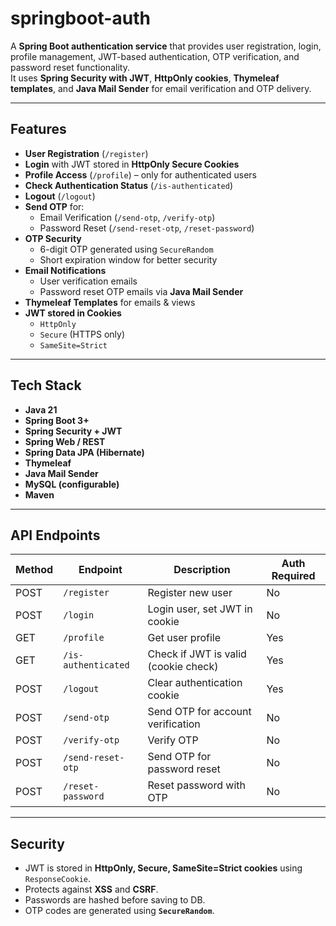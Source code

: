 # springboot-auth

A **Spring Boot authentication service** that provides user registration, login, profile management, JWT-based authentication, OTP verification, and password reset functionality.  
It uses **Spring Security with JWT**, **HttpOnly cookies**, **Thymeleaf templates**, and **Java Mail Sender** for email verification and OTP delivery.

---

## Features
- **User Registration** (`/register`)
- **Login** with JWT stored in **HttpOnly Secure Cookies**
- **Profile Access** (`/profile`) – only for authenticated users
- **Check Authentication Status** (`/is-authenticated`)
- **Logout** (`/logout`)
- **Send OTP** for:
  - Email Verification (`/send-otp`, `/verify-otp`)
  - Password Reset (`/send-reset-otp`, `/reset-password`)
- **OTP Security**
  - 6-digit OTP generated using `SecureRandom`
  - Short expiration window for better security
- **Email Notifications**  
  - User verification emails
  - Password reset OTP emails via **Java Mail Sender**
- **Thymeleaf Templates** for emails & views
- **JWT stored in Cookies**  
  - `HttpOnly`
  - `Secure` (HTTPS only)
  - `SameSite=Strict`

---

## Tech Stack
- **Java 21**
- **Spring Boot 3+**
- **Spring Security + JWT**
- **Spring Web / REST**
- **Spring Data JPA (Hibernate)**
- **Thymeleaf**
- **Java Mail Sender**
- **MySQL (configurable)**
- **Maven**

---

## API Endpoints
| Method | Endpoint            | Description                           | Auth Required |
|--------|---------------------|---------------------------------------|---------------|
| POST   | `/register`         | Register new user                     | No |
| POST   | `/login`            | Login user, set JWT in cookie         | No |
| GET    | `/profile`          | Get user profile                      | Yes|
| GET    | `/is-authenticated` | Check if JWT is valid (cookie check)  | Yes|
| POST   | `/logout`           | Clear authentication cookie           | Yes|
| POST   | `/send-otp`         | Send OTP for account verification     | No |
| POST   | `/verify-otp`       | Verify OTP                            | No |
| POST   | `/send-reset-otp`   | Send OTP for password reset           | No |
| POST   | `/reset-password`   | Reset password with OTP               | No |

---

## Security
- JWT is stored in **HttpOnly, Secure, SameSite=Strict cookies** using `ResponseCookie`.
- Protects against **XSS** and **CSRF**.
- Passwords are hashed before saving to DB.
- OTP codes are generated using **`SecureRandom`**.
